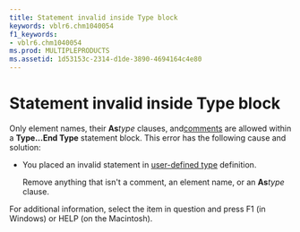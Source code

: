 ```yaml
---
title: Statement invalid inside Type block
keywords: vblr6.chm1040054
f1_keywords:
- vblr6.chm1040054
ms.prod: MULTIPLEPRODUCTS
ms.assetid: 1d53153c-2314-d1de-3890-4694164c4e80
---
```



# Statement invalid inside Type block

Only element names, their  **As**_type_ clauses, and[comments](vbe-glossary.md) are allowed within a **Type...End Type** statement block. This error has the following cause and solution:



- You placed an invalid statement in [user-defined type](vbe-glossary.md) definition.
    
    Remove anything that isn't a comment, an element name, or an  **As**_type_ clause.
    

For additional information, select the item in question and press F1 (in Windows) or HELP (on the Macintosh).

